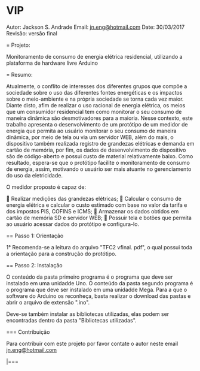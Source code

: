 # VIP

Autor: Jackson S. Andrade
Email: jn.eng@hotmail.com
Date: 30/03/2017
Revisão: versão final 

= Projeto: 

Monitoramento de consumo de energia elétrica residencial, utilizando a
plataforma de hardware livre Arduino

= Resumo:

Atualmente, o conflito de interesses dos diferentes grupos que compõe a sociedade sobre o uso
das diferentes fontes energéticas e os impactos sobre o meio-ambiente e na própria sociedade
se torna cada vez maior. Diante disto, afim de realizar o uso racional de energia elétrica, os
meios que um consumidor residencial tem como monitorar o seu consumo de maneira dinâmica
são desmotivadores para a maioria. Nesse contexto, este trabalho apresenta o desenvolvimento
de um protótipo de um medidor de energia que permita ao usuário monitorar o seu consumo de
maneira dinâmica, por meio de tela ou via um servidor WEB, além do mais, o dispositivo
também realizada registro de grandezas elétricas e demanda em cartão de memória, por fim, os
dados de desenvolvimento do dispositivo são de código-aberto e possui custo de material
relativamente baixo. Como resultado, espera-se que o protótipo facilite o monitoramento de
consumo de energia, assim, motivando o usuário ser mais atuante no gerenciamento do uso da
eletricidade.

O medidor proposto é capaz de:

 Realizar medições das grandezas elétricas;
 Calcular o consumo de energia elétrica e calcular o custo estimado com base no
valor da tarifa e dos impostos PIS, COFINS e ICMS;
 Armazenar os dados obtidos em cartão de memória SD e servidor
WEB;
 Possuir tela e botões que permita ao usuário acessar dados do protótipo e
configura-lo.


== Passo 1: Orientação

  1° Recomenda-se a leitura do arquivo "TFC2 vfinal. pdf", o qual possui toda a orientação
   para a construção do protótipo.

== Passo 2: Instalação

   O conteúdo da pasta primeiro programa é o programa que deve ser instalado em uma unidadde Uno.
   O conteúdo da pasta segundo programa é o programa que deve ser instalado em uma unidadde Mega.
   Para a que o software do Arduino os reconheça, basta realizar o download das pastas e abrir o
   arquivo  de extensão ".ino".
   
   Deve-se também instalar as bibliotecas utilizadas, elas podem ser encontradas dentro da pasta
   "Bibliotecas utilizadas".

=== Contribuição

Para contribuir com este projeto por favor contate o autor neste email jn.eng@hotmail.com

|===
